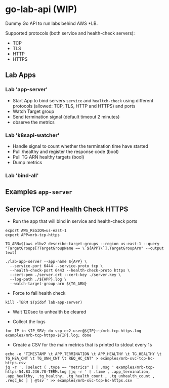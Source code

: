 # go-lab-api (WIP)

Dummy Go API to run labs behind AWS *LB.

Supported protocols (both service and health-check servers):
- TCP
- TLS
- HTTP
- HTTPS

## Lab Apps

### Lab 'app-server'

- Start App to bind servers `service` and `healtch-check` using different protocols (allowed: TCP, TLS, HTTP and HTTPS) and ports
- Watch Target group
- Send termination signal (default timeout 2 minutes)
- observe the metrics

### Lab 'k8sapi-watcher'

- Handle signal to count whether the termination time have started
- Pull /healthy and register the response code (bool)
- Pull TG ARN healthy targets (bool)
- Dump metrics

### Lab 'bind-all'

## Examples `app-server`

## Service TCP and Health Check HTTPS

- Run the app that will bind in service and health-check ports


``` shell
export AWS_REGION=us-east-1
export APP=mrb-tcp-https

TG_ARN=$(aws elbv2 describe-target-groups --region us-east-1 --query "TargetGroups[?TargetGroupName == \`${APP}\`].TargetGroupArn" --output text)

./lab-app-server --app-name ${APP} \
  --service-port 6444 --service-proto tcp \
  --health-check-port 6443 --health-check-proto https \
  --cert-pem ./server.crt --cert-key ./server.key \
  --log-path ./${APP}.log \
  --watch-target-group-arn ${TG_ARN}
```

- Force to fail health check

```
kill -TERM $(pidof lab-app-server)
```

- Wait 120sec to unhealth be cleared

- Collect the logs

```
for IP in $IP_SRV; do scp ec2-user@${IP}:~/mrb-tcp-https.log examples/mrb-tcp-https-${IP}.log; done
```

- Create a CSV for the main metrics that is printed to stdout every 1s

```
echo -e "TIMESTAMP \t APP_TERMINATION \t APP_HEALTHY \t TG_HEALTHY \t TG_HEA_CNT \t TG_UNH_CNT \t REQ_HC_CNT" > examples/mrb-svc-tcp-hc-https.csv
jq -r '. |select ( .type == "metrics" ) | .msg ' examples/mrb-tcp-https-54.83.236.78-TERM.log |jq -r ' [ .time , .app_termination, .app_healthy, .tg_healthy, .tg_health_count , .tg_unhealth_count , .reqc_hc ] | @tsv ' >> examples/mrb-svc-tcp-hc-https.csv
```
